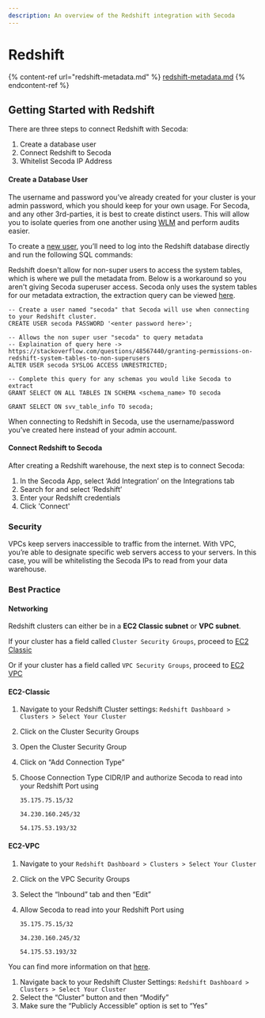 ```yaml
---
description: An overview of the Redshift integration with Secoda
---
```


# Redshift

{% content-ref url="redshift-metadata.md" %}
[redshift-metadata.md](redshift-metadata.md)
{% endcontent-ref %}

## Getting Started with Redshift

There are three steps to connect Redshift with Secoda:

1. Create a database user
2. Connect Redshift to Secoda
3. Whitelist Secoda IP Address

#### **Create a Database User** <a href="#h_b3c3711b1d" id="h_b3c3711b1d"></a>

The username and password you’ve already created for your cluster is your admin password, which you should keep for your own usage. For Secoda, and any other 3rd-parties, it is best to create distinct users. This will allow you to isolate queries from one another using [WLM](http://docs.aws.amazon.com/redshift/latest/dg/c\_workload\_mngmt\_classification.html) and perform audits easier.

To create a [new user](http://docs.aws.amazon.com/redshift/latest/dg/r\_Users.html), you’ll need to log into the Redshift database directly and run the following SQL commands:

Redshift doesn't allow for non-super users to access the system tables, which is where we pull the metadata from. Below is a workaround so you aren't giving Secoda superuser access. Secoda only uses the system tables for our metadata extraction, the extraction query can be viewed [here](https://www.notion.so/Redshift-4a22df9ed18b4a6cb35eefd418f65727).

```
-- Create a user named "secoda" that Secoda will use when connecting to your Redshift cluster.
CREATE USER secoda PASSWORD '<enter password here>';

-- Allows the non super user "secoda" to query metadata
-- Explaination of query here -> https://stackoverflow.com/questions/48567440/granting-permissions-on-redshift-system-tables-to-non-superusers
ALTER USER secoda SYSLOG ACCESS UNRESTRICTED;

-- Complete this query for any schemas you would like Secoda to extract
GRANT SELECT ON ALL TABLES IN SCHEMA <schema_name> TO secoda

GRANT SELECT ON svv_table_info TO secoda;
```

When connecting to Redshift in Secoda, use the username/password you’ve created here instead of your admin account.

#### **Connect Redshift to Secoda** <a href="#h_53d550377e" id="h_53d550377e"></a>

After creating a Redshift warehouse, the next step is to connect Secoda:

1. In the Secoda App, select ‘Add Integration’ on the Integrations tab
2. Search for and select ‘Redshift’
3. Enter your Redshift credentials
4. Click 'Connect'

### **Security** <a href="#h_317efbf748" id="h_317efbf748"></a>

VPCs keep servers inaccessible to traffic from the internet. With VPC, you’re able to designate specific web servers access to your servers. In this case, you will be whitelisting the Secoda IPs to read from your data warehouse.

### **Best Practice** <a href="#h_61b5b414fd" id="h_61b5b414fd"></a>

#### **Networking** <a href="#h_88c5c0ac60" id="h_88c5c0ac60"></a>

Redshift clusters can either be in a **EC2 Classic subnet** or **VPC subnet**.

If your cluster has a field called `Cluster Security Groups`, proceed to [EC2 Classic](https://docs/connections/storage/catalog/redshift/#ec2-classic)

Or if your cluster has a field called `VPC Security Groups`, proceed to [EC2 VPC](https://segment.com/docs/connections/storage/catalog/redshift/#ec2-vpc)

#### **EC2-Classic** <a href="#h_3664c35de1" id="h_3664c35de1"></a>

1. Navigate to your Redshift Cluster settings: `Redshift Dashboard > Clusters > Select Your Cluster`
2. Click on the Cluster Security Groups
3. Open the Cluster Security Group
4. Click on “Add Connection Type”
5.  Choose Connection Type CIDR/IP and authorize Secoda to read into your Redshift Port using

    `35.175.75.15/32`

    `34.230.160.245/32`

    `54.175.53.193/32`

#### **EC2-VPC** <a href="#h_74f90aa17e" id="h_74f90aa17e"></a>

1. Navigate to your `Redshift Dashboard > Clusters > Select Your Cluster`
2. Click on the VPC Security Groups
3. Select the “Inbound” tab and then “Edit”
4.  Allow Secoda to read into your Redshift Port using

    `35.175.75.15/32`

    `34.230.160.245/32`

    `54.175.53.193/32`

You can find more information on that [here](http://docs.aws.amazon.com/redshift/latest/mgmt/managing-clusters-vpc.html).

1. Navigate back to your Redshift Cluster Settings: `Redshift Dashboard > Clusters > Select Your Cluster`
2. Select the “Cluster” button and then “Modify”
3. Make sure the “Publicly Accessible” option is set to “Yes”
